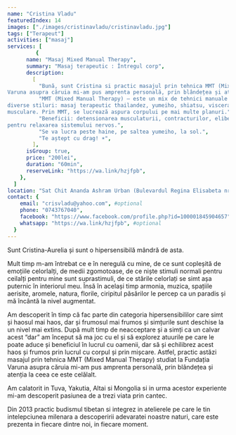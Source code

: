 ```yaml
---
name: "Cristina Vladu"
featuredIndex: 14
images: ["./images/cristinavladu/cristinavladu.jpg"]
tags: ["Terapeut"]
activities: ["masaj"]
services: [
         {
      name: "Masaj Mixed Manual Therapy",
      summary: "Masaj terapeutic : Întregul corp",
      description:
        [
          "Bună, sunt Cristina si practic masajul prin tehnica MMT (Mixed Manual Therapy) studiat la Fundația
Varuna asupra căruia mi-am pus amprenta personală, prin blândețea și atenția la simțuri.",
          "MMT (Mixed Manual Therapy) – este un mix de tehnici manuale terapeutice puse la comun din
diverse stiluri: masaj terapeutic thailandez, yumeiho, shiatsu, visceral, craniosacral, lucrul pe fascii
musculare. Prin MMT, se lucrează aspura corpului pe mai multe planuri.",
          "Beneficii: detensionarea musculaturii, contracturilor, eliberarea energiei stagnante din interior
pentru relaxarea sistemului nervos.",
          "Se va lucra peste haine, pe saltea yumeiho, la sol.",
          "Te aștept cu drag! ☀",
        ],
      isGroup: true,
      price: "200lei",
      duration: "60min",
      reserveLink: "https://wa.link/hzjfpb",
    },
  ]
location: "Sat Chit Ananda Ashram Urban (Bulevardul Regina Elisabeta nr 25,București) / Sambodhi Studio (Str. Popa Rusu 16A, Bucuresti)" #optional
contact: {
    email: "crisvladu@yahoo.com", #optional
    phone: "0743767040",
    facebook: "https://www.facebook.com/profile.php?id=100001845904657", #optional
    whatsapp: "https://wa.link/hzjfpb", #optional
  }
---
```


Sunt Cristina-Aurelia și sunt o hipersensibilă mândră de asta.

Mult timp m-am întrebat ce e în neregulă cu mine, de ce sunt copleșită de emoțiile celorlalți, de medii zgomotoase, de ce niște stimuli normali pentru ceilalți pentru mine sunt suprastimuli, de ce stările celorlați se simt așa puternic în interiorul meu. Însă în același timp armonia, muzica, spațiile aerisite, aromele, natura, florile, ciripitul păsărilor le percep ca un paradis și mă încântă la nivel augmentat.

Am descoperit în timp că fac parte din categoria hipersensibililor care simt și haosul mai haos, dar și frumosul mai frumos și simțurile sunt deschise la un nivel mai extins.
După mult timp de neacceptare și a simți ca un calvar acest “dar” am început să ma joc cu el și să explorez atuurile pe care le poate aduce și beneficiul în lucrul cu oamenii, dar să și echilibrez acest haos și frumos prin lucrul cu corpul și prin mișcare.
Astfel, practic astăzi masajul prin tehnica MMT (Mixed Manual Therapy) studiat la Fundația Varuna asupra căruia mi-am pus amprenta personală, prin blândețea și atenția la ceea ce este celălalt.

Am calatorit in Tuva, Yakutia, Altai si Mongolia si in urma acestor experiente mi-am descoperit pasiunea de a trezi viata prin cantec. 

Din 2013 practic budismul tibetan si integrez in atelierele pe care le tin intelepciunea milenara a descoperirii adevaratei noastre naturi, care este prezenta in fiecare dintre noi, in fiecare moment.

